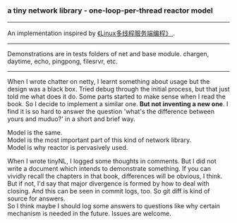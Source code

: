 ### a tiny network library - one-loop-per-thread reactor model
***
An implementation inspired by [ 《Linux多线程服务端编程》 ](https://book.douban.com/subject/20471211/).

***
Demonstrations are in tests folders of net and base module.
chargen, daytime, echo, pingpong, filesrvr, etc.
***
When I wrote chatter on netty, I learnt something about usage but the design was a black box.
Tried debug through the initial process, but that just told me what does it do.
Some parts started to make sense when I read the book. So I decide to implement a similar one. **But not inventing a new one**. 
I find it is so hard to answer the question 'what's the difference between yours and muduo?' in a short and brief way.  

Model is the same.  
Model is the most important part of this kind of network library.  
Model is why reactor is pervasively used.  

When I wrote tinyNL, I logged some thoughts in comments. 
But I did not write a document which intends to demonstrate something.
If you can vividly recall the chapters in that book, differences will be obvious, I think.
But if not, I'd say that major divergence is formed by how to deal with closing.
And this can be seen in commit logs, too. So git diff is kind of source for answers.  
So I think maybe I should log some answers to questions like why certain mechanism is needed in the future.
Issues are welcome.
